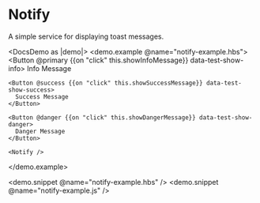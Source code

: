 # Notify

A simple service for displaying toast messages.

<DocsDemo as |demo|>
  <demo.example @name="notify-example.hbs">
    <Button @primary {{on "click" this.showInfoMessage}} data-test-show-info>
      Info Message
    </Button>

    <Button @success {{on "click" this.showSuccessMessage}} data-test-show-success>
      Success Message
    </Button>

    <Button @danger {{on "click" this.showDangerMessage}} data-test-show-danger>
      Danger Message
    </Button>

    <Notify />
  </demo.example>

  <demo.snippet @name="notify-example.hbs" />
  <demo.snippet @name="notify-example.js" />
</DocsDemo>
